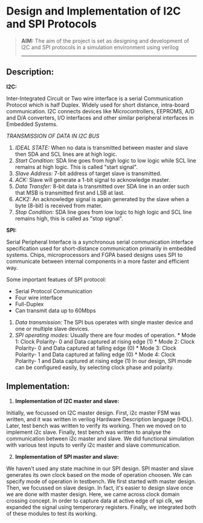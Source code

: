 # Design and Implementation of I2C and SPI Protocols

> **AIM:** The aim of the project is set as designing and development of I2C and SPI protocols in a simulation environment using verilog <hr>
## Description:

**I2C:**

Inter-Integrated Circuit or Two wire interface is a serial Communication Protocol which is half Duplex. Widely used for short distance, intra-board communication.
I2C connects devices like Microcontrollers, EEPROMS, A/D and D/A converters, I/O interfaces and other similar peripheral interfaces in Embedded Systems.



*TRANSMISSION OF DATA IN I2C BUS*

1. *IDEAL STATE:* When no data is transmitted between master and slave then SDA and SCL lines are at high logic.
2. *Start Condition:* SDA line goes from high logic to low logic while SCL line remains  at high logic. This is called "start signal".
3. *Slave Address:* 7-bit address of target slave is transmitted.
4. *ACK:* Slave will generate a 1-bit signal to acknowledge master.
5. *Data Transfer:* 8-bit data is transmitted over SDA line in an order such that  MSB is   transmitted first and LSB at last.
6. *ACK2:* An acknowledge signal is again generated by the slave when a byte (8-bit) is received from mater.
7. *Stop Condition:* SDA line goes from low logic to high logic and SCL line remains high, this is called as "stop signal".

**SPI:**

Serial Peripheral Interface is a synchronous serial communication interface specification used for short-distance communication primarily in embedded systems. Chips, microprocessors and FGPA based designs uses SPI to communicate between internal components in a more faster and efficient way.

Some important featues of SPI protocol:

* Serial Protocol Communication
* Four wire interface
* Full-Duplex
* Can transmit data up to 60Mbps
 
1. *Data transmission:* The SPI bus operates with single master device and one or multiple slave devices.
2. *SPI operating modes*: Usually there are four modes of operation. 
                         * Mode 1: Clock Polarity- 0 and Data captured at rising edge (1)
                         * Mode 2: Clock Polarity- 0 and Data captured at falling edge (0)
                         * Mode 3: Clock Polarity- 1 and Data captured at falling edge (0)
                         * Mode 4: Clock Polarity- 1 and Data captured at rising edge (1)
   In our design, SPI mode can be configured easily, by selecting clock phase and polarity. 

## Implementation:

1. **Implementation of I2C master and slave:**

Initially, we focussed on I2C master design. First, i2c master FSM was written, and it was written in verilog Hardware Description language (HDL). Later, test bench was written to verify its working. Then we moved on to implement i2c slave. Finally, test bench was written to analyse the communication between i2c master and slave. We did functional simulation with various test inputs to verify i2c master and slave communication. 


2. **Implementation of SPI master and slave:**

We haven't used any state machine in our SPI design. SPI master and slave generates its own clock based on the mode of operation choosen. We can specify mode of operation in testbench. We first started with master design. Then, we focussed on slave design. In fact, it's easier to design slave once we are done with master design. Here, we came across clock domain crossing concept. In order to capture data at active edge of spi clk, we expanded the signal using temperorary registers. Finally, we integrated both of these modules to test its working. 

